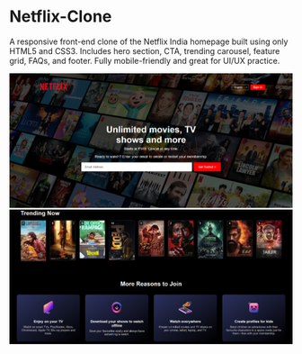 # Netflix-Clone
A responsive front-end clone of the Netflix India homepage built using only HTML5 and CSS3. Includes hero section, CTA, trending carousel, feature grid, FAQs, and footer. Fully mobile-friendly and great for UI/UX practice.

![image alt](https://github.com/YogendraNagesh/Netflix-Clone/blob/8d094e5b801bb72af88033e914d852d2366d3160/img-ss/ss1.png)
![image alt](https://github.com/YogendraNagesh/Netflix-Clone/blob/9a596c80772b9ad51d86e4b39f8a44fdc7322b57/img-ss/ss2.png)
